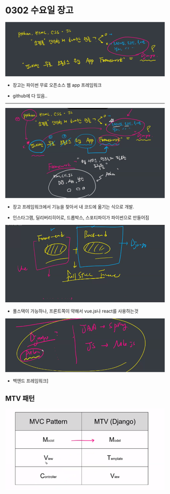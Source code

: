 # 0302 수요일 장고

![image-20220302124147125](0302%20%EC%88%98%EC%9A%94%EC%9D%BC%20%EC%9E%A5%EA%B3%A0.assets/image-20220302124147125.png)

* 장고는 파이썬 무료 오픈소스 웹 app 프레임워크

* github에 다 있음..

---

![image-20220302124639267](0302%20%EC%88%98%EC%9A%94%EC%9D%BC%20%EC%9E%A5%EA%B3%A0.assets/image-20220302124639267.png)

* 장고 프레임워크에서 기능을 찾아서 내 코드에 옮기는 식으로 개발.

* 인스타그램, 딜리버리히어로, 드롭박스, 스포티파이가 파이썬으로 만들어짐

![image-20220302125258896](0302%20%EC%88%98%EC%9A%94%EC%9D%BC%20%EC%9E%A5%EA%B3%A0.assets/image-20220302125258896.png)

* 풀스택이 가능하나, 프론트쪽이 약해서 vue.js나 react를 사용하는것

![image-20220302125501375](0302%20%EC%88%98%EC%9A%94%EC%9D%BC%20%EC%9E%A5%EA%B3%A0.assets/image-20220302125501375.png)

* 백앤드 프레임워크]



## MTV 패턴

![image-20220302131235105](0302%20%EC%88%98%EC%9A%94%EC%9D%BC%20%EC%9E%A5%EA%B3%A0.assets/image-20220302131235105.png)